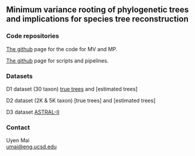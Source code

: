 ## Minimum variance rooting of phylogenetic trees and implications for species tree reconstruction

### Code repositories
[The github](https://github.com/uym2/MinVar-Rooting) page for the code for MV and MP. 

[The github](https://github.com/esayyari/simphy-uyen) page for scripts and pipelines.

### Datasets
D1 dataset (30 taxon) [true trees](https://drive.google.com/file/d/0B6VQuQbxaAq-bmx6NGdIb2JTZmc/view?usp=sharing) and [estimated trees]

D2 dataset (2K & 5K taxon) [true trees] and [estimated trees]

D3 dataset [ASTRAL-II](http://www.cs.utexas.edu/~phylo/datasets/astral2/)

### Contact
Uyen Mai    
umai@eng.ucsd.edu

